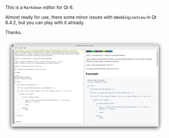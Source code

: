 This is a `Markdown` editor for Qt 6.

Almost ready for use, there some minor issues with `QWebEngineView` in Qt 6.4.2,
but you can play with it already.

Thanks.

![md-editor](md-editor.png)
